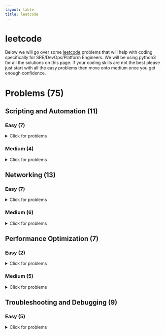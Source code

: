 ```yaml
---
layout: table
title: leetcode
---
```

# leetcode
Below we will go over some [leetcode](https://leetcode.com/problemset/all/) problems that will help with coding specifically for SRE/DevOps/Platform Engineers. We will be using python3 for all the solutions on this page. If your coding skills are not the best please just start with all the easy problems then move onto medium once you get enough confidence. 

# Problems (75)

## Scripting and Automation (11)

### Easy (7)
<details>
<summary>Click for problems</summary>
<ol>
<li><a href="https://leetcode.com/problems/length-of-last-word/">Length of Last Word</a> - Problem #58</li>
<details>
<summary>Summary</summary>
This problem involves manipulating strings, which is a common task in scripting. You need to find the length of the last word in a string.
</details>
<details>
<summary>Solution</summary>
<pre><code class="lang-python"><span class="hljs-class"><span class="hljs-keyword">class</span> <span class="hljs-title">Solution</span>:</span>
    <span class="hljs-function"><span class="hljs-keyword">def</span> <span class="hljs-title">lengthOfLastWord</span><span class="hljs-params">(<span class="hljs-keyword">self</span>, <span class="hljs-symbol">s:</span> str)</span></span> -&gt; <span class="hljs-symbol">int:</span>
        word_list = s.split()
        last_word = word_list[-<span class="hljs-number">1</span>]
        lw_count = len(last_word)
        <span class="hljs-keyword">return</span>(lw_count)
</code></pre>
<p><strong>Explanation:</strong></p>
<ul>
<li>First we split the words by using <code>split</code>. This will remove all of the spaces if there are any in <code>s</code></li>
<li>We then grab the last word by indexing the last word <code>word_list[-1]</code></li>
<li>We then get the count of the last word by using <code>len</code> and return the count of it.
This is just a simple solution to the problem. We can actually trim the answer if needed to the following:<pre><code class="lang-python"><span class="hljs-class"><span class="hljs-keyword">class</span> <span class="hljs-title">Solution</span>:</span>
  <span class="hljs-function"><span class="hljs-keyword">def</span> <span class="hljs-title">lengthOfLastWord</span><span class="hljs-params">(<span class="hljs-keyword">self</span>, <span class="hljs-symbol">s:</span> str)</span></span> -&gt; <span class="hljs-symbol">int:</span>
      s = s.rstrip()  <span class="hljs-comment">#or strip</span>
      <span class="hljs-keyword">return</span> len(s.split()[-<span class="hljs-number">1</span>])
</code></pre>
</li>
</ul>

</details>
<li><a href="https://leetcode.com/problems/add-binary/">Add Binary</a> - Problem #67</li>
<details>
<summary>Summary</summary>
This problem simulates binary addition. In scripting, you might encounter scenarios where you need to perform calculations on binary data.
</details>
<details>
<summary>Solution</summary>
<pre><code class="lang-python"><span class="hljs-class"><span class="hljs-keyword">class</span> <span class="hljs-title">Solution</span>:</span>
    <span class="hljs-function"><span class="hljs-keyword">def</span> <span class="hljs-title">addBinary</span><span class="hljs-params">(<span class="hljs-keyword">self</span>, <span class="hljs-symbol">a:</span> str, <span class="hljs-symbol">b:</span> str)</span></span> -&gt; <span class="hljs-symbol">str:</span>
</code></pre>
<p><strong>Explanation:</strong></p>
<ul>
<li>We use <code>int</code> to convert the string to an integer and use base 2 </li>
<li>We use <code>format</code> to convert the integer back into binary without the &quot;0b&quot;
Another way that we can solve this is by using <code>bin</code>
Similarly we just remove the first 2 strings.</li>
</ul>
<pre><code class="lang-python">class Solution:
    def addBinary(<span class="hljs-keyword">self</span>, a: <span class="hljs-keyword">str</span>, b: <span class="hljs-keyword">str</span>) -&gt; <span class="hljs-keyword">str</span>:
        <span class="hljs-keyword">return</span> bin(<span class="hljs-keyword">int</span>(a , <span class="hljs-number">2</span>) + <span class="hljs-keyword">int</span>(b,<span class="hljs-number">2</span>))[<span class="hljs-number">2</span>:]
</code></pre>

</details>
<li><a href="https://leetcode.com/problems/pascals-triangle-ii/">Pascal&#39;s Triangle II</a> - Problem #119</li>
<details>
<summary>Summary</summary>
This problem deals with generating rows of Pascal's Triangle, which can be used in various automated data generation scenarios.
</details>
<details>
<summary>Solution</summary>
<pre><code class="lang-python">class <span class="hljs-type">Solution</span>:
    def getRow(self, rowIndex: <span class="hljs-built_in">int</span>) -&gt; <span class="hljs-type">List</span>[<span class="hljs-built_in">int</span>]:
        <span class="hljs-literal">result</span> = []
        <span class="hljs-keyword">for</span> i <span class="hljs-keyword">in</span> <span class="hljs-built_in">range</span>(<span class="hljs-number">0</span>, rowIndex+<span class="hljs-number">1</span>):
            <span class="hljs-literal">result</span>.append([])

            <span class="hljs-keyword">for</span> x <span class="hljs-keyword">in</span> <span class="hljs-built_in">range</span>(<span class="hljs-number">0</span>, i + <span class="hljs-number">1</span>):
                <span class="hljs-keyword">if</span> x == <span class="hljs-number">0</span>:
                    <span class="hljs-literal">result</span>[i].append(<span class="hljs-number">1</span>)
                <span class="hljs-keyword">elif</span> i == x:
                    <span class="hljs-literal">result</span>[i].append(<span class="hljs-number">1</span>)
                <span class="hljs-keyword">else</span>:
                    <span class="hljs-literal">result</span>[i].append((<span class="hljs-literal">result</span>[i-<span class="hljs-number">1</span>][x-<span class="hljs-number">1</span>]) + (<span class="hljs-literal">result</span>[i-<span class="hljs-number">1</span>][x]))
        <span class="hljs-keyword">return</span> <span class="hljs-literal">result</span>[rowIndex]
</code></pre>
<p><strong>Explanation:</strong>
This problem asks you to return the rowIndex-th (0-based index) row of Pascal&#39;s Triangle as a list of integers. Pascal&#39;s Triangle is a triangular array of binomial coefficients, where each number is the sum of the two numbers directly above it. The first few rows of Pascal&#39;s Triangle look like this:</p>
<pre><code class="lang-python">Row <span class="hljs-number">0</span>: <span class="hljs-string">[1]</span>
Row <span class="hljs-number">1</span>: <span class="hljs-string">[1, 1]</span>
Row <span class="hljs-number">2</span>: <span class="hljs-string">[1, 2, 1]</span>
Row <span class="hljs-number">3</span>: <span class="hljs-string">[1, 3, 3, 1]</span>
</code></pre>
<ol>
<li><p>We create an empty list called result to store the rows of Pascal&#39;s Triangle.
Create an empty list called result to store the rows of Pascal&#39;s Triangle.</p>
</li>
<li><p>We then iterate over the rows from 0 to rowIndex, inclusive, using the variable i to represent the current row index.</p>
</li>
<li><p>For each row, append an empty list to the result list. This empty list will be used to store the elements of the current row.</p>
</li>
<li><p>Inside the inner loop, iterate over the elements in the current row from 0 to i, using the variable x to represent the current column index.</p>
</li>
<li><p>For each element, check if it is the first element in the row (i.e., x == 0) or the last element in the row (i.e., i == x). 
If it is either the first or last element, append a 1 to the current row because the first and last elements of each row in Pascal&#39;s Triangle are always 1.</p>
</li>
<li><p>If the element is not the first or last element, calculate its value by adding the element from the previous row in the same column (result[i-1][x-1]) and the element from the previous row in the next column (result[i-1][x]). 
This follows the rule of Pascal&#39;s Triangle where each element is the sum of the two elements above it.</p>
</li>
<li><p>Append the calculated value to the current row.</p>
</li>
<li><p>Repeat steps 5-7 for all elements in the current row.</p>
</li>
<li><p>Once the inner loop finishes, the current row is complete, and you move on to the next row.</p>
</li>
<li><p>Finally, return the row at the rowIndex index from the result list. </p>
</li>
</ol>

</details>
<li><a href="https://leetcode.com/problems/merge-sorted-array/">Merge Sorted Array</a> - Problem #88</li>
<details>
<summary>Summary</summary>
This problem is about merging arrays, a common task in scripting when you're working with data from various sources.
</details>
<details>
<summary>Solution</summary>
<pre><code class="lang-python">        class Solution:
    def <span class="hljs-keyword">merge</span>(<span class="hljs-keyword">self</span>, nums1: <span class="hljs-keyword">List</span>[<span class="hljs-built_in">int</span>], m: <span class="hljs-built_in">int</span>, nums2: <span class="hljs-keyword">List</span>[<span class="hljs-built_in">int</span>], n: <span class="hljs-built_in">int</span>) -&gt; <span class="hljs-keyword">None</span>:
        <span class="hljs-keyword">while</span> m &gt; <span class="hljs-number">0</span> <span class="hljs-keyword">and</span> n &gt; <span class="hljs-number">0</span>:
            <span class="hljs-keyword">if</span> nums1[m<span class="hljs-number">-1</span>] &gt; nums2[n<span class="hljs-number">-1</span>]:
                nums1[m+n<span class="hljs-number">-1</span>] = nums1[m<span class="hljs-number">-1</span>]
                m -= <span class="hljs-number">1</span>
            <span class="hljs-keyword">else</span>:
                nums1[m+n<span class="hljs-number">-1</span>] = nums2[n<span class="hljs-number">-1</span>]
                n -= <span class="hljs-number">1</span>
        <span class="hljs-keyword">for</span> i <span class="hljs-keyword">in</span> <span class="hljs-keyword">range</span>(n):
            nums1[i] = nums2[i]
</code></pre>
<p><strong>Explanation:</strong>
To go through this solution, we will go through line by line.</p>
<ol>
<li><p>starting with the while loop. It will continue as long as both m and n are greater than 0. This will help merge the two arrays.</p>
</li>
<li><p>Inside the loop, we then compare the last element of nums1 at a index of m-1 with the last element of nums2 at index n-1. 
These are the largest elements of each array. </p>
</li>
<li><p>If the element in nums1 is greater, 
it means that this element should be placed at the end of the merged array, 
which is at index m+n-1 in nums1. So, it assigns the value of nums1[m-1] to nums1[m+n-1]. 
This merges the element from nums1 into the array.</p>
</li>
<li><p>After merging an element from nums1 it decreases m by 1 to move the m pointer to the previous element in nums1 </p>
</li>
<li><p>If the element in nums2 is greater or equal to nums1 then that means that this element should be placed at the end of the merged array.</p>
</li>
<li><p>From the line aboves if statement , we then assign the value of  <code>nums2[n-1] to nums1[m+n-1]</code> to merge the elements from nums2 to nums1</p>
</li>
<li><p>After merging an element from nums2 it decrements n by 1 to move the n pointer to the previous element in nums2
<code>n -= 1</code></p>
</li>
<li><p>After the while loop exits, there might be remaining elements in <code>nums2</code> that were not merged. This for loop iterates over the remaining elements of nums2 from index 0 to n-1
<code>for i in range(n)</code></p>
</li>
<li><p>In the for loop, it copies the remaining elements from nums2 into nums1 by merging the remaining elements from nums2 to into nums1 
<code>nums1[i] = nums2[i]</code></p>
</li>
</ol>
<p>The key idea here is to work from the end of the arrays towards the beginning,
which avoids overwriting elements in nums1 before they are compared and merged.
This approach ensures that the merged array is sorted without the need for extra space or creating a new array.</p>

</details>
<li><a href="https://leetcode.com/problems/excel-sheet-column-title/">Excel Sheet Column Title</a> - Problem #168</li>
<details>
<summary>Summary</summary>
In this problem, you convert a column number into the corresponding Excel column title. Such conversions are often encountered in automated data processing.
</details>
<details>
<summary>Solution</summary>
<pre><code>        <span class="hljs-class"><span class="hljs-keyword">class</span> <span class="hljs-title">Solution</span>:</span>
    <span class="hljs-function"><span class="hljs-keyword">def</span> <span class="hljs-title">convertToTitle</span><span class="hljs-params">(self, columnNumber: int)</span> -&gt; str:</span>
        alphabet=<span class="hljs-string">"ABCDEFGHIJKLMNOPQRSTUVWXYZ"</span>
        result=<span class="hljs-string">""</span>
        <span class="hljs-keyword">while</span> columnNumber:
            columnNumber=columnNumber<span class="hljs-number">-1</span>
            result=alphabet[columnNumber%<span class="hljs-number">26</span>]+result
            columnNumber=columnNumber//<span class="hljs-number">26</span>
        <span class="hljs-keyword">return</span> result
</code></pre><p><strong>Explanation:</strong>
This problem asks you to convert a positive integer,  columnNumber,
into an Excel sheet column title. Excel column titles are represented using
uppercase English letters, and they follow a pattern similar to base 26 numbering, 
where the digits are represented by the English alphabet (A=1, B=2, ..., Z=26), 
and when the column number exceeds 26, it starts using two-letter combinations (AA=27, AB=28,
..., ZZ=702, AAA=703, and so on).</p>
<ol>
<li><p>We first define alphabet that contains all uppercase letters from A-Z. These strings will be used to map column numbers to titles.</p>
</li>
<li><p>We then initializes an empty string result to store the Excel column title </p>
</li>
<li><p>We start a while loop that continues as long as columnNumber is not zero. The loop will gradually convert the column number to column title.</p>
</li>
<li><p>Inside of the loop, it subtracts 1 from the columnNumber. This is done to handle the fact that the Excel column numbering starts from 1, but our algorithm will work with 0-based indexing.</p>
</li>
<li><p><code>result = alphabet[columnNumber % 26] + result</code></p>
</li>
</ol>
<p>This calculates the remainder when columnNumber is divided by 26. The remainder corresponds to a letter in the alphabet.
It then takes that letter at the position in the alphabet string and appends it to the beginning of the result string. This builds the Excel column title from right to left.</p>
<ol>
<li><code>columnNumber = columnNumber // 26</code></li>
</ol>
<p>It updates columnNumber by performing an integer division by 26 (columnNumber // 26). 
This reduces columnNumber to the next lower place value.</p>
<p>The loop will continue with the reduced columnNumber and the next letter is added to the result string.</p>
<p>This process continues until columnNumber becomes zero, at which point we have constructed the complete Excel column title in the result string.</p>
<ol>
<li>We finally return the result string which contains the Excel column title corresponding to the input columnNumber.</li>
</ol>
<p>This algorithm effectively converts a decimal number into a base 26 representation using the English alphabet letters and builds the Excel column title accordingly.</p>

</details>
<li><a href="https://leetcode.com/problems/excel-sheet-column-number/">Excel Sheet Column Number</a> - Problem #171</li>
<details>
<summary>Summary</summary>
</details>

<details>
<summary>Solution</summary>
</details>
<li><a href="https://leetcode.com/problems/single-number/">Single Number</a> - Problem #136</li>
<details>
<summary>Summary</summary>
This problem involves finding a single number in an array where all other numbers appear twice. It's a common task in automated data analysis.
</details>

<details>
<summary>Solution</summary>
</details>
</ol>

</details>

### Medium (4)
<details>
<summary>Click for problems</summary>
<ol>
<li><a href="https://leetcode.com/problems/count-and-say/">Count and Say</a> - Problem #38</li>
<details>
<summary>Summary</summary>
This problem involves generating sequences based on previous values, which can be useful for generating automated sequences of data.
</details>

<details>
<summary>Solution</summary>
</details>
<li><a href="https://leetcode.com/problems/reverse-words-in-a-string/">Reverse Words in a String</a> - Problem #151</li>
<details>
<summary>Summary</summary>
Similar to the previous problem, this asks you to reverse the words in a string but not in-place. Scripting can help automate this process.
</details>

<details>
<summary>Solution</summary>
</details>
<li><a href="https://leetcode.com/problems/basic-calculator-ii/">Basic Calculator II</a> - Problem #227</li>
<details>
<summary>Summary</summary>
In this problem, you're asked to reverse the order of words in a string, which can be useful for automating text transformations.
</details>

<details>
<summary>Solution</summary>
</details>
<li><a href="https://leetcode.com/problems/group-anagrams/">Group Anagrams</a> - Problem #49</li>
<details>
<summary>Summary</summary>
Automating the process of grouping anagrams from a given list of words is applicable to this problem, aligning with scripting and automation concepts.
</details>

<details>
<summary>Solution</summary>
</details>
</ol>
</details>


## Networking (13)

### Easy (7)
<details>
<summary>Click for problems</summary>
<ol>
<li><a href="https://leetcode.com/problems/first-unique-character-in-a-string/">First Unique Character in a String</a> - Problem #387</li>
<details>
<summary>Summary</summary>
Relates to processing strings, which is fundamental in networking protocols for parsing and validation.
</details>

<details>
<summary>Solution</summary>
<pre><code class="lang-python"><span class="hljs-class"><span class="hljs-keyword">class</span> <span class="hljs-title">Solution</span>:</span>
    <span class="hljs-function"><span class="hljs-keyword">def</span> <span class="hljs-title">strStr</span><span class="hljs-params">(self, haystack: str, needle: str)</span> -&gt; int:</span>
        <span class="hljs-keyword">while</span> needle <span class="hljs-keyword">in</span> haystack:
            res = haystack.index(needle)
            <span class="hljs-keyword">return</span> res
        <span class="hljs-keyword">else</span>:
            <span class="hljs-keyword">return</span> <span class="hljs-number">-1</span>
</code></pre>
<p><strong>Explanation</strong></p>

</details>
<li><a href="https://leetcode.com/problems/implement-strstr/">Implement strStr()</a> - Problem #28</li>
<details>
<summary>Summary</summary>
In networking, substring matching is used in various applications, from pattern matching to searching for headers in network packets.
</details>
<details>
<summary>Solution</summary>
<pre><code class="lang-python">        <span class="hljs-class"><span class="hljs-keyword">class</span> <span class="hljs-title">Solution</span>:</span>
    <span class="hljs-function"><span class="hljs-keyword">def</span> <span class="hljs-title">strStr</span><span class="hljs-params">(self, haystack: str, needle: str)</span> -&gt; int:</span>
        <span class="hljs-keyword">while</span> needle <span class="hljs-keyword">in</span> haystack:
            res = haystack.index(needle)
            <span class="hljs-keyword">return</span> res
        <span class="hljs-keyword">else</span>:
            <span class="hljs-keyword">return</span> <span class="hljs-number">-1</span>
</code></pre>
<p><strong>Explanation</strong></p>


</div>
</details>
<li><a href="https://leetcode.com/problems/valid-anagram/">Valid Anagram</a> - Problem #242</li>
<details>
<summary>Summary</summary>
String manipulation, such as character sorting, is used in various networking applications, such as checksum calculations.
</details>

<details>
<summary>Solution</summary>
<pre><code class="lang-python"><span class="hljs-class"><span class="hljs-keyword">class</span> <span class="hljs-title">Solution</span>:</span>
    <span class="hljs-function"><span class="hljs-keyword">def</span> <span class="hljs-title">isAnagram</span><span class="hljs-params">(self, s: str, t: str)</span> -&gt; bool:</span>
        <span class="hljs-keyword">if</span> sorted(s) == sorted(t):
            <span class="hljs-keyword">return</span> <span class="hljs-keyword">True</span>
        <span class="hljs-keyword">else</span>:
            <span class="hljs-keyword">return</span> <span class="hljs-keyword">False</span>
</code></pre>
<p><strong>Explanation</strong></p>

</div>
</details>
<li><a href="https://leetcode.com/problems/isomorphic-strings/">Isomorphic Strings</a> - Problem #205</li>
<details>
<summary>Summary</summary>
Understanding character mappings is important in networking tasks like encoding and decoding.
</details>

<details>
<summary>Solution</summary>
<pre><code class="lang-python"><span class="hljs-symbol">class</span> Solution:
    def isIsomorphic(<span class="hljs-keyword">self, </span>s: <span class="hljs-keyword">str, </span>t: <span class="hljs-keyword">str) </span>-&gt; <span class="hljs-keyword">bool:
</span>        <span class="hljs-meta">if</span> len(s) != len(t):
            return False
<span class="hljs-symbol">        else:</span>
            <span class="hljs-built_in">d1</span>, <span class="hljs-built_in">d2</span> = {}, {}
            for i in range(len(s)):
                <span class="hljs-keyword">str1, </span><span class="hljs-keyword">str2 </span>= s[i], t[i]
                <span class="hljs-meta">if</span> <span class="hljs-keyword">str1 </span>not in <span class="hljs-built_in">d1</span>:
                    <span class="hljs-built_in">d1</span>[<span class="hljs-keyword">str1] </span>= <span class="hljs-keyword">str2
</span>                <span class="hljs-meta">if</span> <span class="hljs-keyword">str2 </span>not in <span class="hljs-built_in">d2</span>:
                    <span class="hljs-built_in">d2</span>[<span class="hljs-keyword">str2] </span>= <span class="hljs-keyword">str1
</span>                <span class="hljs-meta">if</span> <span class="hljs-built_in">d1</span>[<span class="hljs-keyword">str1] </span>!= <span class="hljs-keyword">str2 </span>or <span class="hljs-built_in">d2</span>[<span class="hljs-keyword">str2] </span>!= <span class="hljs-keyword">str1:
</span>                    return False
        return True
</code></pre>
<p><strong>Explanation</strong></p>


</details>
<li><a href="https://leetcode.com/problems/pascals-triangle/">Pascal&#39;s Triangle</a> - Problem #118</li>
<details>
<summary>Summary</summary>
While not a direct analogy, data organization and computation are crucial in networking protocols and data transmission.
</details>

<details>
<summary>Solution</summary>
<pre><code class="lang-python">        class <span class="hljs-type">Solution</span>:
    def generate(self, numRows: <span class="hljs-built_in">int</span>) -&gt; <span class="hljs-type">List</span>[<span class="hljs-type">List</span>[<span class="hljs-built_in">int</span>]]:
        <span class="hljs-literal">result</span> = []
        <span class="hljs-keyword">for</span> i <span class="hljs-keyword">in</span> <span class="hljs-built_in">range</span>(<span class="hljs-number">0</span>, numRows):
            <span class="hljs-literal">result</span>.append([])

            <span class="hljs-keyword">for</span> x <span class="hljs-keyword">in</span> <span class="hljs-built_in">range</span>(<span class="hljs-number">0</span>, i + <span class="hljs-number">1</span>):
                <span class="hljs-keyword">if</span> x == <span class="hljs-number">0</span>:
                    <span class="hljs-literal">result</span>[i].append(<span class="hljs-number">1</span>)
                <span class="hljs-keyword">elif</span> i == x:
                    <span class="hljs-literal">result</span>[i].append(<span class="hljs-number">1</span>)
                <span class="hljs-keyword">else</span>:
                    <span class="hljs-literal">result</span>[i].append((<span class="hljs-literal">result</span>[i-<span class="hljs-number">1</span>][x-<span class="hljs-number">1</span>]) + (<span class="hljs-literal">result</span>[i-<span class="hljs-number">1</span>][x]))
        <span class="hljs-keyword">return</span> <span class="hljs-literal">result</span>
</code></pre>
<p><strong>Explanation</strong></p>


</details>
<li><a href="https://leetcode.com/problems/move-zeroes/">Move Zeroes</a> - Problem #283</li>
<details>
<summary>Summary</summary>
In networking, data reorganization may be necessary for efficient data transmission.
</details>

<details>
<summary>Solution</summary>
<pre><code class="lang-python">        <span class="hljs-class"><span class="hljs-keyword">class</span> <span class="hljs-title">Solution</span>:</span>
    <span class="hljs-function"><span class="hljs-keyword">def</span> <span class="hljs-title">moveZeroes</span><span class="hljs-params">(self, nums: List[int])</span> -&gt; <span class="hljs-keyword">None</span>:</span>
        <span class="hljs-string">"""
        Do not return anything, modify nums in-place instead.
        """</span>
        <span class="hljs-keyword">for</span> i <span class="hljs-keyword">in</span> nums:
            <span class="hljs-keyword">if</span> i == <span class="hljs-number">0</span>:
                nums.remove(i)
                nums.append(<span class="hljs-number">0</span>)
</code></pre>
<p><strong>Explanation</strong></p>

</details>
<li><a href="https://leetcode.com/problems/reverse-vowels-of-a-string/">Reverse Vowels of a String</a> - Problem #345</li>
<details>
<summary>Summary</summary>
String manipulation and transformation are important in many text-based networking applications.
</details>

<details>
<summary>Solution</summary>
<pre><code class="lang-python">        <span class="hljs-function"><span class="hljs-keyword">def</span> <span class="hljs-title">reverseVowels</span><span class="hljs-params">(self, s: str)</span> -&gt; str:</span>
    vowels = re.findall(<span class="hljs-string">'[aeiouAEIOU]'</span>, s)
    <span class="hljs-keyword">return</span> re.sub(<span class="hljs-string">'[aeiouAEIOU]'</span>, <span class="hljs-keyword">lambda</span> _ : vowels.pop(), s)
</code></pre>
<p><strong>Explanation</strong></p>

</details>
</ol>
</details>

### Medium (6)
<details>
<summary>Click for problems</summary>
<ol>
<li><a href="https://leetcode.com/problems/3sum/">3Sum</a> - Problem #15</li>
<details>
<summary>Summary</summary>
In networking, searching for patterns or matches within data streams is a common task.
</details>

<details>
<summary>Solution</summary>
</details>
<li><a href="https://leetcode.com/problems/longest-palindromic-substring/">Longest Palindromic Substring</a> - Problem #5</li>
<details>
<summary>Summary</summary>
String processing is essential in networking, such as when parsing and validating URLs or extracting specific data.
</details>

<details>
<summary>Solution</summary>
</details>
<li><a href="https://leetcode.com/problems/zigzag-conversion/">ZigZag Conversion</a> - Problem #6</li>
<details>
<summary>Summary</summary>
Resembles data reformatting tasks seen in networking, such as transforming data for compatibility.
</details>

<details>
<summary>Solution</summary>
</details>
<li><a href="https://leetcode.com/problems/rotate-image/">Rotate Image</a> - Problem #48</li>
<details>
<summary>Summary</summary>
Transforming data, as in rotating an image, is analogous to data transformation in networking tasks.
</details>

<details>
<summary>Solution</summary>
</details>
<li><a href="https://leetcode.com/problems/longest-consecutive-sequence/">Longest Consecutive Sequence</a> - Problem #128</li>
<details>
<summary>Summary</summary>
</details>

<details>
<summary>Solution</summary>
</details>
<li><a href="https://leetcode.com/problems/find-peak-element/">Find Peak Element</a> - Problem #162</li>
<details>
<summary>Summary</summary>
Relates to analyzing sequences of data, important in networking for detecting patterns and trends.
</details>

<details>
<summary>Solution</summary>
</details>
</ol>
</details>


## Performance Optimization (7)

### Easy (2)
<details>
<summary>Click for problems</summary>
<ol>
<li><a href="https://leetcode.com/problems/best-time-to-buy-and-sell-stock/">Best Time to Buy and Sell Stock</a> - Problem #121</li>
<details>
<summary>Summary</summary>
</details>

<details>
<summary>Solution</summary>
<pre><code class="lang-python">        class Solution:
    def <span class="hljs-keyword">max</span>Profit(<span class="hljs-literal">self</span>, prices: List[int]) -&gt; int:
        if not prices:
            return <span class="hljs-number">0</span>

        <span class="hljs-keyword">max</span>Profit = <span class="hljs-number">0</span>
        <span class="hljs-keyword">min</span>Purchase = prices[<span class="hljs-number">0</span>]
        <span class="hljs-keyword">for</span> i <span class="hljs-keyword">in</span> range(<span class="hljs-number">1</span>, len(prices)):        
            <span class="hljs-keyword">max</span>Profit = <span class="hljs-keyword">max</span>(<span class="hljs-keyword">max</span>Profit, prices[i] - <span class="hljs-keyword">min</span>Purchase)
            <span class="hljs-keyword">min</span>Purchase = <span class="hljs-keyword">min</span>(<span class="hljs-keyword">min</span>Purchase, prices[i])
        return <span class="hljs-keyword">max</span>Profit
</code></pre>
<p><strong>Explanation</strong></p>

</details>
<li><a href="https://leetcode.com/problems/merge-two-sorted-lists/">Merge Two Sorted Lists</a> - Problem #21</li>
<details>
<summary>Summary</summary>
</details>

<details>
<summary>Solution</summary>
<pre><code class="lang-python">        <span class="hljs-class"><span class="hljs-keyword">class</span> <span class="hljs-title">Solution</span>:</span>
    <span class="hljs-function"><span class="hljs-keyword">def</span> <span class="hljs-title">mergeTwoLists</span><span class="hljs-params">(<span class="hljs-keyword">self</span>, <span class="hljs-symbol">list1:</span> Optional[ListNode], <span class="hljs-symbol">list2:</span> Optional[ListNode])</span></span> -&gt; Optional[ListNode]:

        merged = ListNode() <span class="hljs-comment"># Create an empty ListNode to serve as the dummy node for the merged list.</span>
        current = merged <span class="hljs-comment"># Initialize a pointer 'current' to the dummy node.</span>
        <span class="hljs-comment"># The while loop iterates as long as there are elements in both list1 and list2. Inside the loop, we compare the values of the current nodes in both lists</span>
        <span class="hljs-keyword">while</span> list1 <span class="hljs-keyword">and</span> <span class="hljs-symbol">list2:</span> 
            <span class="hljs-keyword">if</span> list1.val &lt;= list2.<span class="hljs-symbol">val:</span>  <span class="hljs-comment"># Append the smaller value from list1.</span>
                current.<span class="hljs-keyword">next</span> = list1  <span class="hljs-comment"># Move the pointer in list1 to the next node.</span>
                list1 = list1.<span class="hljs-keyword">next</span> <span class="hljs-comment"># Move the pointer in list1 to the next node.</span>
            <span class="hljs-symbol">else:</span>
                current.<span class="hljs-keyword">next</span> = list2 <span class="hljs-comment"># # Append the smaller value from list2.</span>
                list2 = list2.<span class="hljs-keyword">next</span> <span class="hljs-comment"># Move the pointer in list2 to the next node.</span>
            current = current.<span class="hljs-keyword">next</span>  <span class="hljs-comment"># Move the 'current' pointer to the newly appended node.</span>
        <span class="hljs-comment"># Append any remaining elements from list1 or list2</span>
        <span class="hljs-keyword">if</span> <span class="hljs-symbol">list1:</span>
            current.<span class="hljs-keyword">next</span> = list1 
        elif <span class="hljs-symbol">list2:</span>
            current.<span class="hljs-keyword">next</span> = list2
        <span class="hljs-keyword">return</span> merged.<span class="hljs-keyword">next</span>  <span class="hljs-comment"># Return the merged list starting from the first node.</span>
</code></pre>
<p><strong>Explanation</strong>
merged = ListNode(): We create an empty ListNode named merged to serve as the dummy node for the merged list. This dummy node helps simplify the merging process by providing a starting point for the merged list.</p>
<p>current = merged: We initialize a pointer current to the dummy node merged. This pointer will be used to traverse and build the merged list.</p>
<p>The while loop iterates as long as there are elements in both list1 and list2. Inside the loop, we compare the values of the current nodes in both lists and append the node with the smaller value to the merged list.</p>
<p>current.next = list1 or current.next = list2: We update the next attribute of the current node to point to the smaller node between list1 and list2. This effectively appends the smaller node to the merged list.</p>
<p>list1 = list1.next or list2 = list2.next: We move the pointer in the corresponding input list (list1 or list2) to the next node, as we&#39;ve already appended the current node to the merged list.</p>
<p>current = current.next: We move the current pointer to the newly appended node in the merged list so that the next iteration appends the next smallest node.</p>
<p>After the loop completes, we check if there are any remaining elements in list1 or list2 and append them to the merged list if necessary.</p>
<p>Finally, we return the merged list starting from the node after the dummy node (merged.next) to exclude the dummy node from the final result.</p>

</details>

</ol>
</details>

### Medium (5)
<details>
<summary>Click for problems</summary>
<ol>
<li><a href="https://leetcode.com/problems/maximum-subarray/">Maximum Subarray</a> - Problem #53</li>
<details>
<summary>Summary</summary>
</details>

<details>
<summary>Solution</summary>
</details>
<li><a href="https://leetcode.com/problems/longest-substring-without-repeating-characters/">Longest Substring Without Repeating Characters</a> - Problem #3</li>
<details>
<summary>Summary</summary>
Optimizing substring calculations, similar to optimizing data processing tasks.
</details>

<details>
<summary>Solution</summary>
</details>
<li><a href="https://leetcode.com/problems/container-with-most-water/">Container With Most Water</a> - Problem #11</li>
<details>
<summary>Summary</summary>
Optimization of container volume calculations, similar to optimizing data allocation in a system.
</details>

<details>
<summary>Solution</summary>
</details>
<li><a href="https://leetcode.com/problems/search-in-rotated-sorted-array/">Search in Rotated Sorted Array</a> - Problem #33</li>
<details>
<summary>Summary</summary>
 Optimization of search algorithms, crucial in optimizing data retrieval processes.
</details>

<details>
<summary>Solution</summary>
</details>
<li><a href="https://leetcode.com/problems/word-search/">Word Search</a> - Problem #79</li>
<details>
<summary>Summary</summary>
Optimization of pattern searching tasks, which is similar to optimizing data processing for finding specific patterns.
</details>

<details>
<summary>Solution</summary>
</details>
</ol>
</details>

## Troubleshooting and Debugging (9)

### Easy (5)
<details>
<summary>Click for problems</summary>
<ol>
<li><a href="https://leetcode.com/problems/two-sum/">Two Sum</a> - Problem #1</li>
<details>
<summary>Summary</summary>
This problem requires problem-solving and debugging skills, similar to identifying issues and bugs in distributed systems.
</details>

<details>
<summary>Solution</summary>
<pre><code class="lang-python">        class Solution:
    def twoSum(self, num<span class="hljs-variable">s:</span> List[<span class="hljs-keyword">int</span>], targe<span class="hljs-variable">t:</span> <span class="hljs-keyword">int</span>) -&gt; List[<span class="hljs-keyword">int</span>]:
        <span class="hljs-keyword">res</span>=[]
        <span class="hljs-keyword">for</span> i in <span class="hljs-built_in">range</span>(<span class="hljs-built_in">len</span>(nums)):
            <span class="hljs-keyword">for</span> <span class="hljs-keyword">a</span> in <span class="hljs-built_in">range</span>(i+<span class="hljs-number">1</span>,<span class="hljs-built_in">len</span>(nums)):
                <span class="hljs-keyword">if</span> (nums[i]+nums[<span class="hljs-keyword">a</span>]==target):
                    <span class="hljs-keyword">res</span>.<span class="hljs-keyword">append</span>(i)
                    <span class="hljs-keyword">res</span>.<span class="hljs-keyword">append</span>(<span class="hljs-keyword">a</span>)
                    <span class="hljs-keyword">break</span>     
        <span class="hljs-keyword">return</span> <span class="hljs-keyword">res</span>
</code></pre>
<p><strong>Explanation</strong></p>


</details>
<li><a href="https://leetcode.com/problems/palindrome-number/">Palindrome Number</a> - Problem #9</li>
<details>
<summary>Summary</summary>
Involves checking for palindromes, akin to debugging and validating data correctness.
</details>

<details>
<summary>Solution</summary>
<pre><code class="lang-python">        <span class="hljs-class"><span class="hljs-keyword">class</span> <span class="hljs-title">Solution</span>:</span>
    <span class="hljs-function"><span class="hljs-keyword">def</span> <span class="hljs-title">isPalindrome</span><span class="hljs-params">(self, x: int)</span> -&gt; bool:</span>
        a = <span class="hljs-string">''</span>.join(reversed(str(x)))
        <span class="hljs-keyword">if</span> a == str(x):
            <span class="hljs-keyword">return</span> <span class="hljs-keyword">True</span>
        <span class="hljs-keyword">else</span>:
            <span class="hljs-keyword">return</span> <span class="hljs-keyword">False</span>
</code></pre>
<p><strong>Explanation</strong></p>

</details>
<li><a href="https://leetcode.com/problems/longest-common-prefix/">Longest Common Prefix</a> - Problem #14</li>
<details>
<summary>Summary</summary>
Similar to identifying common patterns, a crucial skill in debugging distributed systems.
</details>

<details>
<summary>Solution</summary>
<pre><code class="lang-python">        <span class="hljs-class"><span class="hljs-keyword">class</span> <span class="hljs-title">Solution</span>:</span>
    <span class="hljs-function"><span class="hljs-keyword">def</span> <span class="hljs-title">isPalindrome</span><span class="hljs-params">(self, x: int)</span> -&gt; bool:</span>
        a = <span class="hljs-string">''</span>.join(reversed(str(x)))
        <span class="hljs-keyword">if</span> a == str(x):
            <span class="hljs-keyword">return</span> <span class="hljs-keyword">True</span>
        <span class="hljs-keyword">else</span>:
            <span class="hljs-keyword">return</span> <span class="hljs-keyword">False</span>
</code></pre>
<p><strong>Explanation</strong></p>



</details>
<li><a href="https://leetcode.com/problems/valid-parentheses/">Valid Parentheses</a> - Problem #20</li>
<details>
<summary>Summary</summary>
Debugging skills are important in verifying the correctness of algorithms, a key aspect of troubleshooting.
</details>

<details>
<summary>Solution</summary>
<pre><code class="lang-python">        <span class="hljs-class"><span class="hljs-keyword">class</span> <span class="hljs-title">Solution</span>:</span>
    <span class="hljs-function"><span class="hljs-keyword">def</span> <span class="hljs-title">isValid</span><span class="hljs-params">(self, s: str)</span> -&gt; bool:</span>
        <span class="hljs-keyword">while</span> <span class="hljs-string">'()'</span> <span class="hljs-keyword">in</span> s <span class="hljs-keyword">or</span> <span class="hljs-string">'[]'</span><span class="hljs-keyword">in</span> s <span class="hljs-keyword">or</span> <span class="hljs-string">'{}'</span> <span class="hljs-keyword">in</span> s:
            s = s.replace(<span class="hljs-string">'()'</span>,<span class="hljs-string">''</span>).replace(<span class="hljs-string">'[]'</span>,<span class="hljs-string">''</span>).replace(<span class="hljs-string">'{}'</span>,<span class="hljs-string">''</span>)
        <span class="hljs-keyword">if</span> len(s) !=<span class="hljs-number">0</span>:
            <span class="hljs-keyword">return</span> <span class="hljs-keyword">False</span>
        <span class="hljs-keyword">else</span>:
            <span class="hljs-keyword">return</span> <span class="hljs-keyword">True</span>
</code></pre>
<p><strong>Explanation</strong></p>


</details>

### Medium (4)
<details>
<summary>Click for problems</summary>
<ol>
<li><a href="https://leetcode.com/problems/compare-version-numbers/">Compare Version Numbers</a> - Problem #165</li>
<details>
<summary>Summary</summary>
Debugging and problem-solving for version comparison, similar to identifying compatibility issues in distributed systems.
</details>

<details>
<summary>Solution</summary>
</details>
<li><a href="https://leetcode.com/problems/decode-string/">Decode String</a> - Problem #394</li>
<details>
<summary>Summary</summary>
Debugging and problem-solving for decoding tasks, similar to fixing issues with data transformations.
</details>

<details>
<summary>Solution</summary>
</details>
<li><a href="https://leetcode.com/problems/top-k-frequent-words/">Top K Frequent Words</a> - Problem #692</li>
<details>
<summary>Summary</summary>
Debugging and problem-solving related to frequent item calculations, similar to identifying and fixing issues with data analysis.
</details>

<details>
<summary>Solution</summary>
</details>
<li><a href="https://leetcode.com/problems/multiply-strings/">Multiply Strings</a> - Problem #43</li>
<details>
<summary>Summary</summary>
Debugging and optimizing string multiplication algorithms, crucial in identifying and fixing performance bottlenecks
</details>

<details>
<summary>Solution</summary>
</details>
</ol>

</details>


## Database Design and Querying (14)

### Easy (6)
<details>
<summary>Click for problems</summary>
<ol>
<li><a href="https://leetcode.com/problems/combine-two-tables/">Combine Two Tables</a> - Problem #175</li>
<details>
<summary>Summary</summary>
This problem involves using SQL <code>JOIN</code> to combine information from two different tables based on a common key.
</details>

<details>
<summary>Solution</summary>
</details>
<li><a href="https://leetcode.com/problems/rising-temperature/">Rising Temperature</a> - Problem #197</li>
<details>
<summary>Summary</summary>
This problem focuses on querying a <code>Weather</code> table to find days where the temperature was higher than the previous day.
</details>

<details>
<summary>Solution</summary>
</details>
<li><a href="https://leetcode.com/problems/big-countries/">Big Countries</a> - Problem #595</li>
<details>
<summary>Summary</summary>
This problem involves selecting countries with a population greater than 250 million or an area greater than 3 million square kilometers using SQL.
</details>

<details>
<summary>Solution</summary>
</details>
<li><a href="https://leetcode.com/problems/employees-earning-more-than-their-managers/">Employees Earning More Than Their Managers</a> - Problem #181</li>
<details>
<summary>Summary</summary>
In this problem, you need to compare salaries between employees and their managers using SQL queries.
</details>

<details>
<summary>Solution</summary>
</details>
<li><a href="https://leetcode.com/problems/customers-who-never-order/">Customers Who Never Order</a> - Problem #183</li>
<details>
<summary>Summary</summary>
This problem requires identifying customers who have never placed an order by using a combination of SQL <code>JOIN</code> and <code>NOT EXISTS</code>.
</details>

<details>
<summary>Solution</summary>
</details>
<li><a href="https://leetcode.com/problems/duplicate-emails/">Duplicate Emails</a> - Problem #182</li>
<details>
<summary>Summary</summary>
The task here is to find duplicate email addresses from a <code>Person</code> table using SQL queries.
</details>

<details>
<summary>Solution</summary>
</details>
</ol>

</details>

### Medium (8)
<details>
<summary>Click for problems</summary>
<ol>
<li><a href="https://leetcode.com/problems/nth-highest-salary/">Nth Highest Salary</a> - Problem #177</li>
<details>
<summary>Summary</summary>
This problem involves finding the Nth highest salary using SQL.
</details>

<details>
<summary>Solution</summary>
</details>
<li><a href="https://leetcode.com/problems/consecutive-numbers/">Consecutive Numbers</a> - Problem #180</li>
<details>
<summary>Summary</summary>
The task is to find numbers that appear at least three times consecutively in a table using SQL queries.
</details>

<details>
<summary>Solution</summary>
</details>
<li><a href="https://leetcode.com/problems/exchange-seats/">Exchange Seats</a> - Problem #626</li>
<details>
<summary>Summary</summary>
This problem involves simulating a classroom seating arrangement and exchanging the seats of adjacent students. You are given a table that represents the current seating arrangement with student IDs and their corresponding seats. The task is to design a query that exchanges the seats of adjacent students, assuming that the total number of students is even.

This problem demonstrates the use of SQL queries to manipulate and update data in a database table. The problem tests your ability to work with relational data, update specific rows, and perform conditional updates based on the positions of students.

In a real-world scenario, this problem reflects how database queries can be used to manage seating arrangements, perform data updates, and ensure data consistency. It showcases your skills in writing efficient and effective SQL queries to perform specific tasks within a database environment.
</details>

<details>
<summary>Solution</summary>
</details>
<li><a href="https://leetcode.com/problems/product-price-at-a-given-date/">Product Price at a Given Date</a> - Problem #1164</li>
<details>
<summary>Summary</summary>
This problem involves querying a database to find the price of a product at a given date. It requires crafting SQL queries to filter products based on their price history and the provided date. The problem tests your ability to retrieve historical data from a database and filter it based on specific conditions.
</details>

<details>
<summary>Solution</summary>
</details>
<li><a href="https://leetcode.com/problems/second-highest-salary/">Second Highest Salary</a>  - Problem #176</li>
<details>
<summary>Summary</summary>
</details>

<details>
<summary>Solution</summary>
</details>
<li><a href="https://leetcode.com/problems/last-person-to-fit-in-the-bus/">Last Person to Fit in the Bus</a> - Problem #1204</li>
<details>
<summary>Summary</summary>
This problem is about simulating elevator trips for a building. You need to design a query to determine who was the last person to fit in the elevator after a certain time. It involves joining tables, filtering data based on specific conditions, and finding the maximum value. The problem mirrors real-world scenarios where database queries are used to manage and analyze data about people and events.
</details>

<details>
<summary>Solution</summary>
</details>
<li><a href="https://leetcode.com/problems/tree-node/">Tree Node</a> - Problem #608</li>
<details>
<summary>Summary</summary>
This problem involves working with a database table representing a tree structure. You need to design a query to retrieve information about parent and child relationships within the tree. It's an example of how databases can be used to model hierarchical structures and retrieve data based on those relationships.
</details>

<details>
<summary>Solution</summary>
</details>
<li><a href="https://leetcode.com/problems/rank-scores/">Rank Scores</a> - Problem #178</li>
<details>
<summary>Summary</summary>
In this problem, you are tasked with ranking scores in a database table. You need to design a query that assigns ranks to scores while handling cases of ties. This problem is a classic example of using SQL to generate rankings and order data based on certain criteria.
</details>

<details>
<summary>Solution</summary>
</details>
</ol>
</details>


## Distributed Systems (11)

### Easy (5)
<details>
<summary>Click for problems</summary>
<ol>
<li><a href="https://leetcode.com/problems/nim-game/">Nim Game</a> - Problem #292</li>
<details>
<summary>Summary</summary>
This problem illustrates game strategy in a distributed context, akin to making decisions in a distributed environment.
</details>

<details>
<summary>Solution</summary>
</details>
<li><a href="https://leetcode.com/problems/flood-fill/">Flood Fill</a> - Problem #733</li>
<details>
<summary>Summary</summary>
This problem simulates the spread of information through cells, similar to data propagation in distributed systems.
</details>

<details>
<summary>Solution</summary>
<pre><code class="lang-python">class Solution:
    def floodFill(self, <span class="hljs-built_in">image</span>: List[List[int]], sr: int, sc: int, <span class="hljs-built_in">color</span>: int) -&gt; List[List[int]]:
        <span class="hljs-keyword">if</span> <span class="hljs-built_in">image</span>[sr][sc] == <span class="hljs-built_in">color</span>:
            <span class="hljs-built_in">return</span> <span class="hljs-built_in">image</span>
        def dfs(<span class="hljs-built_in">row</span>, <span class="hljs-built_in">col</span>, startColor):
            <span class="hljs-keyword">if</span> <span class="hljs-built_in">row</span> &lt; <span class="hljs-number">0</span> <span class="hljs-keyword">or</span> <span class="hljs-built_in">row</span> &gt;= len(<span class="hljs-built_in">image</span>) <span class="hljs-keyword">or</span> <span class="hljs-built_in">col</span> &lt; <span class="hljs-number">0</span> <span class="hljs-keyword">or</span> <span class="hljs-built_in">col</span> &gt;= len(<span class="hljs-built_in">image</span>[<span class="hljs-number">0</span>]) <span class="hljs-keyword">or</span> <span class="hljs-built_in">image</span>[<span class="hljs-built_in">row</span>][<span class="hljs-built_in">col</span>] != startColor:
                <span class="hljs-built_in">return</span>
            <span class="hljs-built_in">image</span>[<span class="hljs-built_in">row</span>][<span class="hljs-built_in">col</span>] = <span class="hljs-built_in">color</span>

            dfs(<span class="hljs-built_in">row</span> + <span class="hljs-number">1</span> , <span class="hljs-built_in">col</span>, startColor)
            dfs(<span class="hljs-built_in">row</span> - <span class="hljs-number">1</span>, <span class="hljs-built_in">col</span>, startColor)
            dfs(<span class="hljs-built_in">row</span>, <span class="hljs-built_in">col</span> + <span class="hljs-number">1</span>, startColor)
            dfs(<span class="hljs-built_in">row</span>, <span class="hljs-built_in">col</span> - <span class="hljs-number">1</span>, startColor)
        startColor = <span class="hljs-built_in">image</span>[sr][sc]
        dfs(sr, sc, startColor)
        <span class="hljs-built_in">return</span> <span class="hljs-built_in">image</span>
</code></pre>

<p><strong>Explanation</strong></p>
<ol>
<li><p>Check if the <code>newColor</code> is the same as the color at the starting point <code>(sr, sc)</code>. If they are the same, there&#39;s no need to perform the flood fill, so return the original <code>image</code>.</p>
</li>
<li><p>Define a depth-first search (DFS) function, <code>dfs</code>, which takes the current row and column and the starting color as parameters. This function recursively explores neighboring pixels and changes their color to the <code>newColor</code>.</p>
</li>
<li><p>Inside the <code>dfs</code> function:</p>
<ul>
<li>Check if the current pixel is out of bounds or if it doesn&#39;t have the same color as the starting color. If any of these conditions are met, return, as there&#39;s no need to visit or change the color of this pixel.</li>
<li>Change the color of the current pixel to the <code>newColor</code>.</li>
<li>Recursively call <code>dfs</code> on the neighboring pixels in all four directions (up, down, left, right).</li>
</ul>
</li>
<li><p>Set the <code>startColor</code> variable to the color of the starting pixel <code>(sr, sc)</code>.</p>
</li>
<li><p>Call the <code>dfs</code> function to start the flood fill operation from the <code>(sr, sc)</code> point.</p>
</li>
<li><p>Return the modified <code>image</code> after the flood fill is complete.</p>
</li>
</ol>

</details>
<li><a href="https://leetcode.com/problems/to-lower-case/">To Lower Case</a> - Problem #709</li>
<details>
<summary>Summary</summary>
This problem demonstrates converting strings to lowercase, which is crucial in distributed systems for standardizing data formats.
</details>

<details>
<summary>Solution</summary>
</details>
<li><a href="https://leetcode.com/problems/climbing-stairs/">Climbing Stairs</a> - Problem #70</li>
<details>
<summary>Summary</summary>
This problem compares to distributed problems with multiple paths, where optimizing traversal becomes essential.
</details>

<details>
<summary>Solution</summary>
</details>
<li><a href="https://leetcode.com/problems/balanced-binary-tree/">Balanced Binary Tree</a> - Problem #110</li>
<details>
<summary>Summary</summary>
Balancing a binary tree is essential in distributed databases for optimizing data storage and retrieval.
</details>

<details>
<summary>Solution</summary>
</details>
</ol>

</details>

### Medium (6)
<details>
<summary>Click for problems</summary>
<ol>
<li><a href="https://leetcode.com/problems/network-delay-time/">Network Delay Time</a> - Problem #743</li>
<details>
<summary>Summary</summary>
This problem mimics the propagation of information through a distributed network, similar to data transmission delays.
</details>

<details>
<summary>Solution</summary>
</details>
<li><a href="https://leetcode.com/problems/number-of-islands/">Number of Islands</a> - Problem #200</li>
<details>
<summary>Summary</summary>
This problem relates to distributed computation by simulating the spread of information through connected components in a grid.
</details>

<details>
<summary>Solution</summary>
</details>
<li><a href="https://leetcode.com/problems/course-schedule/">Course Schedule</a> - Problem #207</li>
<details>
<summary>Summary</summary>
This problem reflects dependencies in distributed task scheduling, which is crucial for resource allocation
</details>

<details>
<summary>Solution</summary>
</details>
<li><a href="https://leetcode.com/problems/as-far-from-land-as-possible/">As Far from Land as Possible</a> - Problem #1162</li>
<details>
<summary>Summary</summary>
This problem involves measuring distances between nodes, similar to distance calculations in a distributed spatial context.
</details>

<details>
<summary>Solution</summary>
</details>
<li><a href="https://leetcode.com/problems/rotting-oranges/">Rotting Oranges</a> - Problem #994</li>
<details>
<summary>Summary</summary>
This problem simulates distributed state changes and their propagation, similar to message passing in distributed systems.
</details>

<details>
<summary>Solution</summary>
</details>
<li><a href="https://leetcode.com/problems/evaluate-division/">Evaluate Division</a> - Problem #399</li>
<details>
<summary>Summary</summary>
This problem resembles graph traversal and calculations, which are often seen in distributed systems' computations.
</details>

<details>
<summary>Solution</summary>
</details>
</ol>
</details>

## System Design and Architecture (10)

### Easy (4)
<details>
<summary>Click for problems</summary>
<ol>
<li><a href="https://leetcode.com/problems/design-hashset/">Design HashSet</a> - Problem #705</li>
<details>
<summary>Summary</summary>
<p>In this problem, you&#39;re required to design a simple HashSet data structure, supporting basic operations like insertion, deletion, and checking for the presence of an element. While this problem might seem straightforward, it has some underlying connections to system design and architecture concepts:</p>
<ol>
<li><p><strong>Data Modeling and Storage:</strong> When designing a HashSet, you need to think about how to organize and store the data efficiently. This can relate to database schema design in a larger system, where you would consider how to store and access data optimally.</p>
</li>
<li><p><strong>Data Access Optimization:</strong> In a larger system, quick access to data is crucial. When designing a HashSet, you&#39;re challenged to implement efficient lookup and manipulation operations, similar to how efficient data retrieval is a key consideration in designing systems.</p>
</li>
<li><p><strong>Collision Handling:</strong> Hash collisions can occur when multiple elements map to the same hash value. This connects to concepts of distributed systems and hashing techniques, which are relevant when handling data across multiple servers.</p>
</li>
<li><p><strong>Concurrency and Consistency:</strong> While the problem might not explicitly require it, in a distributed system, you would need to consider issues like concurrent access and maintaining data consistency. This mirrors challenges faced in distributed databases and systems.</p>
</li>
<li><p><strong>Scalability:</strong> While the problem doesn&#39;t specifically touch on this, when designing a HashSet for a large-scale system, you&#39;d need to think about how to make the data structure scalable, possibly by sharding or partitioning data across different nodes.</p>
</li>
<li><p><strong>Data Integrity and Error Handling:</strong> Ensuring that your HashSet functions correctly and handles errors gracefully is akin to ensuring data integrity and handling exceptions in a real-world system.</p>
</li>
</ol>
<p>While this problem isn&#39;t a full-blown system design challenge, it provides a microcosm of considerations that come into play when designing and implementing data structures in a larger system. It&#39;s about making design choices that optimize for performance, reliability, and scalability—core tenets of system design and architecture.</p>
</details>
<details>
<summary>Problem</summary>
<p>Design a HashSet without using any built-in hash table libraries.</p>
<p>Implement <code>MyHashSet</code> class:</p>
<ul>
<li><code>void add(key)</code> Inserts the value <code>key</code> into the HashSet.</li>
<li><code>bool contains(key</code>) Returns whether the value <code>key</code> exists in the HashSet or not.</li>
<li><code>void remove(key)</code> Removes the value <code>key</code> in the HashSet. If <code>key</code> does not exist in the HashSet, do nothing</li>
</ul>
<p><strong>Example 1:</strong></p>
<p><strong>Input</strong></p>
<pre><code>[<span class="hljs-string">"MyHashSet"</span>, <span class="hljs-string">"add"</span>, <span class="hljs-string">"add"</span>, <span class="hljs-string">"contains"</span>, <span class="hljs-string">"contains"</span>, <span class="hljs-string">"add"</span>, <span class="hljs-string">"contains"</span>, <span class="hljs-string">"remove"</span>, <span class="hljs-string">"contains"</span>]
[[], [<span class="hljs-number">1</span>], [<span class="hljs-number">2</span>], [<span class="hljs-number">1</span>], [<span class="hljs-number">3</span>], [<span class="hljs-number">2</span>], [<span class="hljs-number">2</span>], [<span class="hljs-number">2</span>], [<span class="hljs-number">2</span>]]
</code></pre><p><strong>Output</strong></p>
<pre><code>[<span class="hljs-literal">null</span>, <span class="hljs-literal">null</span>, <span class="hljs-literal">null</span>, <span class="hljs-literal">true</span>, <span class="hljs-literal">false</span>, <span class="hljs-literal">null</span>, <span class="hljs-literal">true</span>, <span class="hljs-literal">null</span>, <span class="hljs-literal">false</span>]
</code></pre><p><strong>Explanation</strong></p>
<pre><code><span class="hljs-type">MyHashSet</span> myHashSet = <span class="hljs-function"><span class="hljs-keyword">new</span> <span class="hljs-title">MyHashSet</span>();
<span class="hljs-title">myHashSet</span>.<span class="hljs-title">add</span>(<span class="hljs-number">1</span>);      <span class="hljs-comment">// set = [1]</span>
<span class="hljs-title">myHashSet</span>.<span class="hljs-title">add</span>(<span class="hljs-number">2</span>);      <span class="hljs-comment">// set = [1, 2]</span>
<span class="hljs-title">myHashSet</span>.<span class="hljs-title">contains</span>(<span class="hljs-number">1</span>); <span class="hljs-comment">// return True</span>
<span class="hljs-title">myHashSet</span>.<span class="hljs-title">contains</span>(<span class="hljs-number">3</span>); <span class="hljs-comment">// return False, (not found)</span>
<span class="hljs-title">myHashSet</span>.<span class="hljs-title">add</span>(<span class="hljs-number">2</span>);      <span class="hljs-comment">// set = [1, 2]</span>
<span class="hljs-title">myHashSet</span>.<span class="hljs-title">contains</span>(<span class="hljs-number">2</span>); <span class="hljs-comment">// return True</span>
<span class="hljs-title">myHashSet</span>.<span class="hljs-title">remove</span>(<span class="hljs-number">2</span>);   <span class="hljs-comment">// set = [1]</span>
<span class="hljs-title">myHashSet</span>.<span class="hljs-title">contains</span>(<span class="hljs-number">2</span>); <span class="hljs-comment">// return False, (already removed)</span></span>
</code></pre><p><strong>Constraints:</strong></p>
<ul>
<li><code>0 &lt;= key &lt;= 106</code></li>
<li>At most 10<sup>4</sup> calls will be made to <code>add</code>, <code>remove</code>, and <code>contains</code>.</li>
</ul>
</details>
<details>
<summary>Solution</summary>


</details>
<li><a href="https://leetcode.com/problems/implement-queue-using-stacks/">Implement Queue using Stacks</a> - Problem #232</li>
<details>
<summary>Summary</summary>
This problem involves designing a queue using stacks. It tests your ability to create a data structure that emulates a queue's behavior using another data structure. Such design considerations are important when implementing efficient data processing pipelines.
</details>
<details>
<summary>Solution</summary>
</details>
<li><a href="https://leetcode.com/problems/implement-queue-using-stacks/">Implement Queue using Stacks</a> - Problem #225</li>
<details>
<summary>Summary</summary>
Reinforces the concept of designing a queue using stacks, further illustrating the relationship between different data structures.
</details>
<details>
<summary>Solution</summary>
</details>
<li><a href="https://leetcode.com/problems/next-greater-element-i/">Next Greater Element I</a> - Problem #496</li>
<details>
<summary>Summary</summary>
This problem reinforces the concept of designing a queue using stacks, further illustrating the relationship between different data structures.
</details>
<details>
<summary>Solution</summary>
</details>
</ol>
</details>

### Medium (6)
<details>
<summary>Click for problems</summary>
<ol>
<li><a href="https://leetcode.com/problems/lru-cache/">LRU Cache</a> - Problem #146</li>
<details>
<summary>Summary</summary>
Designing a least recently used (LRU) cache involves managing data eviction strategies efficiently, which is crucial in system design where memory management and caching play a role.
</details>
<details>
<summary>Solution</summary>
</details>
<li><a href="https://leetcode.com/problems/reorder-routes-to-make-all-paths-lead-to-the-city-zero/">Reorder Routes to Make All Paths Lead to the City Zero</a> - Problem #1466</li>
<details>
<summary>Summary</summary>
This problem simulates reordering routes in a directed graph to centralize paths. In system design, centralized data processing and communication can improve efficiency and reduce latency.
</details>
<details>
<summary>Solution</summary>
</details>
<li><a href="https://leetcode.com/problems/min-stack/">Min Stack</a> - Problem #155</li>
<details>
<summary>Summary</summary>
This problem requires designing a stack that supports constant-time retrieval of the minimum element. It relates to designing data structures that optimize for certain operations, which is a fundamental aspect of system design and architecture.
</details>
<details>
<summary>Solution</summary>
</details>
<li><a href="https://leetcode.com/problems/count-unhappy-friends/">Count Unhappy Friends</a> - Problem #1583</li>
<details>
<summary>Summary</summary>
This problem requires designing a mechanism to count unhappy friends based on their preferences. This concept is similar to data analysis and pattern recognition in larger-scale systems.
</details>
<details>
<summary>Solution</summary>
</details>
<li><a href="https://leetcode.com/problems/construct-binary-tree-from-preorder-and-inorder-traversal/">Construct Binary Tree from Preorder and Inorder Traversal</a> - Problem #105</li>
<details>
<summary>Summary</summary>
In system design, constructing complex data structures efficiently from partial information can be crucial for optimization.
</details>
<details>
<summary>Solution</summary>
</details>
<li><a href="https://leetcode.com/problems/accounts-merge/">Accounts Merge</a> - Problem #721</li>
<details>
<summary>Summary</summary>
This problem involves designing a mechanism to merge user accounts, which is analogous to merging data and records in a larger system.
</details>
<details>
<summary>Solution</summary>
</details>
</ol>
</details>